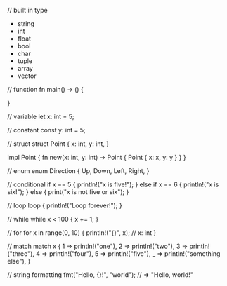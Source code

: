 // built in type
- string
- int
- float
- bool
- char
- tuple
- array
- vector


// function
fn main() -> () {

}

// variable
let x: int = 5;

// constant
const y: int = 5;

// struct
struct Point {
    x: int,
    y: int,
}

impl Point {
    fn new(x: int, y: int) -> Point {
        Point { x: x, y: y }
    }
}

// enum
enum Direction {
    Up,
    Down,
    Left,
    Right,
}

// conditional
if x == 5 {
    println!("x is five!");
} else if x == 6 {
    println!("x is six!");
} else {
    print("x is not five or six");
}

// loop
loop {
    println!("Loop forever!");
}

// while
while x < 100 {
    x += 1;
}

// for
for x in range(0, 10) {
    println!("{}", x); // x: int
}

// match
match x {
    1 => println!("one"),
    2 => println!("two"),
    3 => println!("three"),
    4 => println!("four"),
    5 => println!("five"),
    _ => println!("something else"),
}

// string formatting
fmt("Hello, {}!", "world"); // => "Hello, world!"